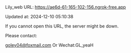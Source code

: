 Lily_web URL: https://ae6d-61-165-102-156.ngrok-free.app

Updated at: 2024-12-10 05:10:38

If you cannot open this URL, the server might be down.

Please contact: 

goley04@foxmail.com Or Wechat:GL_yeaH